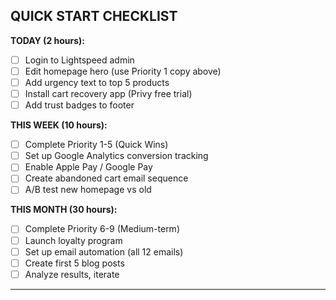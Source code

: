 ## QUICK START CHECKLIST

**TODAY (2 hours):**

- [ ] Login to Lightspeed admin
- [ ] Edit homepage hero (use Priority 1 copy above)
- [ ] Add urgency text to top 5 products
- [ ] Install cart recovery app (Privy free trial)
- [ ] Add trust badges to footer

**THIS WEEK (10 hours):**

- [ ] Complete Priority 1-5 (Quick Wins)
- [ ] Set up Google Analytics conversion tracking
- [ ] Enable Apple Pay / Google Pay
- [ ] Create abandoned cart email sequence
- [ ] A/B test new homepage vs old

**THIS MONTH (30 hours):**

- [ ] Complete Priority 6-9 (Medium-term)
- [ ] Launch loyalty program
- [ ] Set up email automation (all 12 emails)
- [ ] Create first 5 blog posts
- [ ] Analyze results, iterate

---
